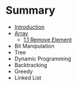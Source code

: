 # Summary

* [Introduction](README.md)
* [Array](chapter1.md)
   * [1.1 Remove Element](11_remove_element.md)
* Bit Manipulation
* Tree
* Dynamic Programming
* Backtracking
* Greedy
* Linked List

